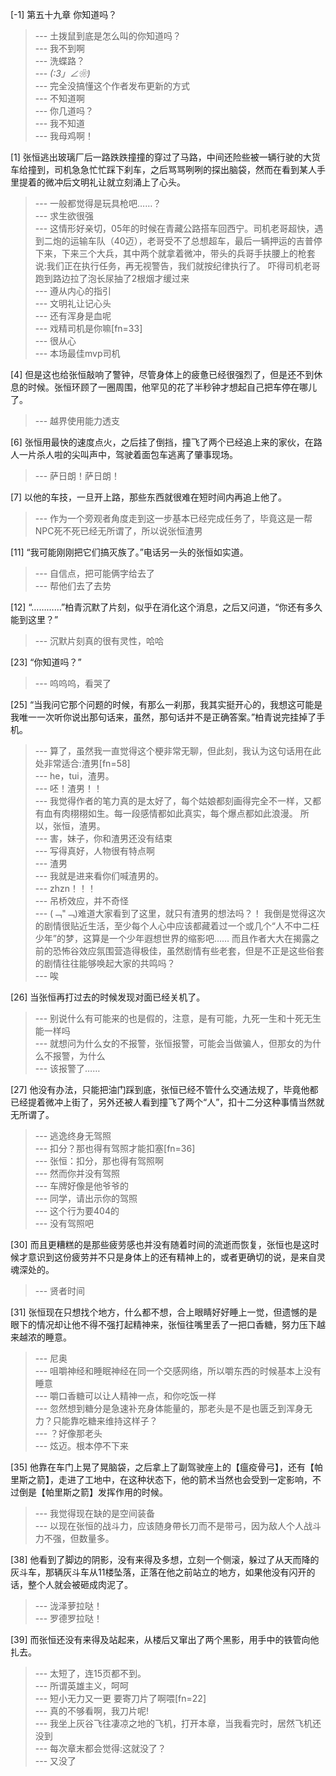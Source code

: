 
[-1] 第五十九章 你知道吗？
>--- 土拨鼠到底是怎么叫的你知道吗？<br>
>--- 我不到啊<br>
>--- 洗蝶路？<br>
>--- _(:3」∠❀)_<br>
>--- 完全没搞懂这个作者发布更新的方式<br>
>--- 不知道啊<br>
>--- 你几道吗？<br>
>--- 我不知道<br>
>--- 我母鸡啊！<br>

[1] 张恒逃出玻璃厂后一路跌跌撞撞的穿过了马路，中间还险些被一辆行驶的大货车给撞到，司机急急忙忙踩下刹车，之后骂骂咧咧的探出脑袋，然而在看到某人手里提着的微冲后文明礼让就立刻涌上了心头。
>--- 一般都觉得是玩具枪吧……？<br>
>--- 求生欲很强<br>
>--- 这情形好亲切，05年的时候在青藏公路搭车回西宁。司机老哥超快，遇到二炮的运输车队（40迈），老哥受不了总想超车，最后一辆押运的吉普停下来，下来三个大兵，其中两个就拿着微冲，带头的兵哥手扶腰上的枪套说:我们正在执行任务，再无视警告，我们就按纪律执行了。
吓得司机老哥跑到路边拉了泡长尿抽了2根烟才缓过来<br>
>--- 遵从内心的指引<br>
>--- 文明礼让记心头<br>
>--- 还有浑身是血呢<br>
>--- 戏精司机是你嘛[fn=33]<br>
>--- 很从心<br>
>--- 本场最佳mvp司机<br>

[4] 但是这也给张恒敲响了警钟，尽管身体上的疲惫已经很强烈了，但是还不到休息的时候。张恒环顾了一圈周围，他罕见的花了半秒钟才想起自己把车停在哪儿了。
>--- 越界使用能力透支<br>

[6] 张恒用最快的速度点火，之后挂了倒挡，撞飞了两个已经追上来的家伙，在路人一片杀人啦的尖叫声中，驾驶着面包车逃离了肇事现场。
>--- 萨日朗！萨日朗！<br>

[7] 以他的车技，一旦开上路，那些东西就很难在短时间内再追上他了。
>--- 作为一个旁观者角度走到这一步基本已经完成任务了，毕竟这是一帮NPC死不死已经无所谓了，所以说张恒渣男<br>

[11] “我可能刚刚把它们搞灭族了。”电话另一头的张恒如实道。
>--- 自信点，把可能俩字给去了<br>
>--- 帮他们去了去势<br>

[12] “…………”柏青沉默了片刻，似乎在消化这个消息，之后又问道，“你还有多久能到这里？”
>--- 沉默片刻真的很有灵性，哈哈<br>

[23] “你知道吗？”
>--- 呜呜呜，看哭了<br>

[25] “当我问它那个问题的时候，有那么一刹那，我其实挺开心的，我想这可能是我唯一一次听你说出那句话来，虽然，那句话并不是正确答案。”柏青说完挂掉了手机。
>--- 算了，虽然我一直觉得这个梗非常无聊，但此刻，我认为这句话用在此处非常适合:渣男[fn=58]<br>
>--- he，tui，渣男。<br>
>--- 呸！渣男！！<br>
>--- 我觉得作者的笔力真的是太好了，每个姑娘都刻画得完全不一样，又都有血有肉栩栩如生。每一段感情都如此真实，每个爆点都如此浪漫。
所以，张恒，渣男。<br>
>--- 害，妹子，你和渣男还没有结束<br>
>--- 写得真好，人物很有特点啊<br>
>--- 渣男<br>
>--- 我就是进来看你们喊渣男的。<br>
>--- zhzn！！！<br>
>--- 吊桥效应，并不奇怪<br>
>--- (﹁"﹁)难道大家看到了这里，就只有渣男的想法吗？！
我倒是觉得这次的剧情很贴近生活，至少每个人心中应该都藏着过一个或几个“人不中二枉少年”的梦，这算是一个少年遐想世界的缩影吧……
而且作者大大在揭露之前的恐怖谷效应氛围营造得极佳，虽然剧情有些老套，但是不正是这些俗套的剧情往往能够唤起大家的共鸣吗？<br>
>--- 唉<br>

[26] 当张恒再打过去的时候发现对面已经关机了。
>--- 别说什么有可能来的也是假的，注意，是有可能，九死一生和十死无生能一样吗<br>
>--- 就想问为什么女的不报警，张恒报警，可能会当做骗人，但那女的为什么不报警，为什么<br>
>--- 该报警了……<br>

[27] 他没有办法，只能把油门踩到底，张恒已经不管什么交通法规了，毕竟他都已经提着微冲上街了，另外还被人看到撞飞了两个“人”，扣十二分这种事情当然就无所谓了。
>--- 逃逸终身无驾照<br>
>--- 扣分？那也得有驾照才能扣塞[fn=36]<br>
>--- 张恒：扣分，那也得有驾照啊<br>
>--- 然而你并没有驾照<br>
>--- 车牌好像是他爷爷的<br>
>--- 同学，请出示你的驾照<br>
>--- 这个行为要404的<br>
>--- 没有驾照吧<br>

[30] 而且更糟糕的是那些疲劳感也并没有随着时间的流逝而恢复，张恒也是这时候才意识到这份疲劳并不只是身体上的还有精神上的，或者更确切的说，是来自灵魂深处的。
>--- 贤者时间<br>

[31] 张恒现在只想找个地方，什么都不想，合上眼睛好好睡上一觉，但遗憾的是眼下的情况却让他不得不强打起精神来，张恒往嘴里丢了一把口香糖，努力压下越来越浓的睡意。
>--- 尼奥<br>
>--- 咀嚼神经和睡眠神经在同一个交感网络，所以嚼东西的时候基本上没有睡意<br>
>--- 嚼口香糖可以让人精神一点，和你吃饭一样<br>
>--- 忽然想到糖分是急速补充身体能量的，那老头是不是也匮乏到浑身无力？只能靠吃糖来维持这样子？<br>
>--- ？好像那老头<br>
>--- 炫迈。根本停不下来<br>

[35] 他靠在车门上晃了晃脑袋，之后拿上了副驾驶座上的【瘟疫骨弓】，还有【帕里斯之箭】，走进了工地中，在这种状态下，他的箭术当然也会受到一定影响，不过倒是【帕里斯之箭】发挥作用的时候。
>--- 我觉得现在缺的是空间装备<br>
>--- 以现在张恒的战斗力，应该随身帶长刀而不是带弓，因为敌人个人战斗力不强，但数量多。<br>

[38] 他看到了脚边的阴影，没有来得及多想，立刻一个侧滚，躲过了从天而降的灰斗车，那辆灰斗车从11楼坠落，正落在他之前站立的地方，如果他没有闪开的话，整个人就会被砸成肉泥了。
>--- 泷泽萝拉哒！<br>
>--- 罗德罗拉哒！<br>

[39] 而张恒还没有来得及站起来，从楼后又窜出了两个黑影，用手中的铁管向他扎去。
>--- 太短了，连15页都不到。<br>
>--- 所谓英雄主义，呵呵<br>
>--- 短小无力又一更
要寄刀片了啊喂[fn=22]<br>
>--- 真的不够看啊，我刀片呢!<br>
>--- 我坐上灰谷飞往凄凉之地的飞机，打开本章，当我看完时，居然飞机还没到<br>
>--- 每次章末都会觉得:这就没了？<br>
>--- 又没了<br>
